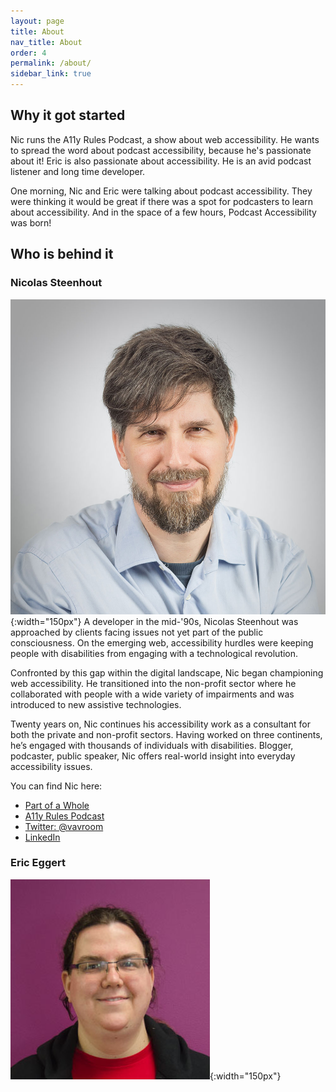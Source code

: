 ```yaml
---
layout: page
title: About
nav_title: About
order: 4
permalink: /about/
sidebar_link: true
---
```


## Why it got started

Nic runs the A11y Rules Podcast, a show about web accessibility. He wants to spread the word about podcast accessibility, because he's passionate about it! Eric is also passionate about accessibility. He is an avid podcast listener and long time developer.

One morning, Nic and Eric were talking about podcast accessibility. They were thinking it would be great if there was a spot for podcasters to learn about accessibility. And in the space of a few hours, Podcast Accessibility was born!

## Who is behind it

### Nicolas Steenhout

![](/images/nic-steenhout.jpg){:width="150px"}
A developer in the mid-'90s, Nicolas Steenhout was approached by clients facing issues not yet part of the public consciousness. On the emerging web, accessibility hurdles were keeping people with disabilities from engaging with a technological revolution. 

Confronted by this gap within the digital landscape, Nic began championing web accessibility. He transitioned into the non-profit sector where he collaborated with people with a wide variety of impairments and was introduced to new assistive technologies. 

Twenty years on, Nic continues his accessibility work as a consultant for both the private and non-profit sectors. Having worked on three continents, he’s engaged with thousands of individuals with disabilities. Blogger, podcaster, public speaker, Nic offers real-world insight into everyday accessibility issues.  

You can find Nic here:

* [Part of a Whole](https://incl.ca)
* [A11y Rules Podcast](https://a11yrules.com)
* [Twitter: @vavroom](http://twitter.com/vavroom)
* [LinkedIn](https://www.linkedin.com/in/nicolassteenhout/)

### Eric Eggert
![](/images/eric-eggert.jpg){:width="150px"}
